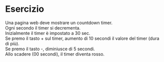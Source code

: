 # Esercizio

Una pagina web deve mostrare un countdown timer.  
Ogni secondo il timer si decrementa.  
Inizialmente il timer è impostato a 30 sec.  
Se premo il tasto + sul timer, aumento di 10 secondi il valore del timer (dura di più).  
Se premo il tasto -, diminiusce di 5 secondi.  
Allo scadere (00 secondi), il timer diventa rosso.  